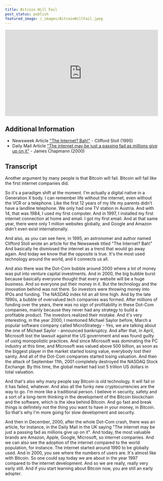 ```yaml
---
title: Bitcoin Will Fail
post_status: publish
featured_image: /_images/BitcoinWillFail.jpeg
---
```


<div style="padding:56.25% 0 0 0;position:relative;"><iframe src="https://player.vimeo.com/video/847247303?badge=0&amp;autopause=0&amp;player_id=0&amp;app_id=58479" frameborder="0" allow="autoplay; fullscreen; picture-in-picture" allowfullscreen style="position:absolute;top:0;left:0;width:100%;height:100%;" title="024 Bitcoin Will Fail"></iframe></div>

<div style="margin-bottom:30px;"></div>

## Additional Information
* Newsweek Article ["The Internet? Bah!"](https://www.newsweek.com/clifford-stoll-said-internet-would-die-1995-566797) - Clifford Stoll (1995)
* Daily Mail Article ["The internet may be just a passing fad as millions give up on it"](https://regia-marinho.medium.com/internet-may-be-just-a-passing-fad-the-newspaper-said-21-years-ago-153aae2e0c2f) - James Chapmann (2000)

## Transcript

Another argument by many people is that Bitcoin will fail. Bitcoin will fail like the first internet companies did. 

So it's a paradigm shift at the moment. I'm actually a digital native in a Generation X body. I can remember life without the internet, even without the VCR or a telephone. Like the first 12 years of my life my parents didn't have a landline telephone. We only had one TV station in Austria. And with 14, that was 1984, I used my first computer. And in 1997, I installed my first internet connection at home and email. I got my first email. And at that same year, there were only 1 million websites globally, and Google and Amazon didn't even exist internationally. 

And also, as you can see here, in 1995, an astronomer and author named Clifford Stoll wrote an article for the Newsweek titled "The Internet? Bah!" And basically he dismissed the internet as a trend that would go away again. And today we know that the opposite is true. It's the most used technology around the world, and it connects us all. 

And also there was the Dot-Com bubble around 2000 where a lot of money was put into venture capital investments. And in 2000, the big bubble burst because basically everyone thought that every website will be a huge business. And so everyone put their money in it. But the technology and the innovation behind was not there. So investors were throwing money into IPOs and funding. The NASDAQ index hit an all time high. And by the late 1990s, a bubble of overvalued tech companies was formed. After millions of funding over the years, there was no sign of profitability in these Dot-Com companies, mainly because they never had any strategy to build a profitable product. The investors realized their mistake. And it's very interesting, in the year 2000, I mentioned Michael Saylor before, March a popular software company called MicroStrategy - Yes, we are talking about the one of Michael Saylor - announced bankruptcy. And after that, in April, Microsoft lost the lawsuit against the US government and was found guilty of using monopolistic practices. And since Microsoft was dominating the PC industry at this time, and Microsoft was valued above 500 billion, as soon as the biggest player in the market started losing value, everybody lost their sanity. And all of the Dot-Com companies started losing valuation. And then the attack of September 11th, 2001 completely destroyed the NASDAQ Stock Exchange. By this time, the global market had lost 5 trillion US dollars in total valuation. 

And that's also why many people say Bitcoin is old technology. It will fail or it has failed, whatever. And also all the funky new cryptocurrencies are the way to go. I'm more like a traditional person. I believe in security, safety and a sort of a long-term thinking in the development of the Bitcoin blockchain and the software, which is the idea behind Bitcoin. And go fast and break things is definitely not the thing you want to have in your money, in Bitcoin. So that's why I'm more going for slow development and security. 

And then in December, 2000, after the whole Dot-Com crash, there was an article, for instance, in the Daily Mail in the UK saying "The internet may be just a passing fad as millions give up on it". And today, the most valuable brands are Amazon, Apple, Google, Microsoft, so internet companies. And we can also see the adoption of the internet compared to the world population, for instance. The internet started around 1990 to be globally used. And in 2000, you see where the numbers of users are. It's almost like with Bitcoin. So one could say today we are about in the year 1997 compared to the internet development. And so we are really, really very early still. And if you start learning about Bitcoin now, you are still an early adopter.
